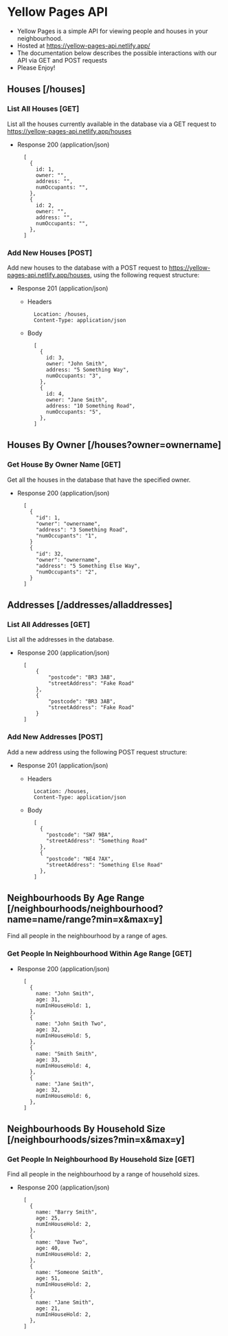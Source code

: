 # Yellow Pages API

- Yellow Pages is a simple API for viewing people and houses in your neighbourhood.
- Hosted at https://yellow-pages-api.netlify.app/
- The documentation below describes the possible interactions with our API via GET and POST requests 
- Please Enjoy!

## Houses [/houses]

### List All Houses [GET]

List all the houses currently available in the database via a GET request to https://yellow-pages-api.netlify.app/houses


+ Response 200 (application/json)
    
        [
          {
            id: 1,
            owner: "",
            address: "",
            numOccupants: "",
          },
          {
            id: 2,
            owner: "",
            address: "",
            numOccupants: "",
          },
        ]
        
        

### Add New Houses [POST]

Add new houses to the database with a POST request to https://yellow-pages-api.netlify.app/houses, using the following request structure:


+ Response 201 (application/json)

    + Headers

            Location: /houses,
            Content-Type: application/json

    + Body

            [
              {
                id: 3,
                owner: "John Smith",
                address: "5 Something Way",
                numOccupants: "3",
              },
              {
                id: 4,
                owner: "Jane Smith",
                address: "10 Something Road",
                numOccupants: "5",
              },
            ]

## Houses By Owner [/houses?owner=ownername]

### Get House By Owner Name [GET]

Get all the houses in the database that have the specified owner.

+ Response 200 (application/json)

        [
          {
            "id": 1,
            "owner": "ownername",
            "address": "3 Something Road",
            "numOccupants": "1",
          }
          {
            "id": 32,
            "owner": "ownername",
            "address": "5 Something Else Way",
            "numOccupants": "2",
          }
        ]
        

<!--/servername/house?owner=ownername-->

## Addresses [/addresses/alladdresses]


### List All Addresses [GET]

List all the addresses in the database.

+ Response 200 (application/json)

        [
            {
                "postcode": "BR3 3AB",
                "streetAddress": "Fake Road"
            },
            {
                "postcode": "BR3 3AB",
                "streetAddress": "Fake Road"
            }
        ]

### Add New Addresses [POST]

Add a new address using the following POST request structure:

+ Response 201 (application/json)

    + Headers

            Location: /houses,
            Content-Type: application/json

    + Body

            [
              {
                "postcode": "SW7 9BA",
                "streetAddress": "Something Road"
              },
              {
                "postcode": "NE4 7AX",
                "streetAddress": "Something Else Road"
              },
            ]


<!--/servername/alladdresses-->

## Neighbourhoods By Age Range [/neighbourhoods/neighbourhood?name=name/range?min=x&max=y]


Find all people in the neighbourhood by a range of ages.

### Get People In Neighbourhood Within Age Range [GET]

+ Response 200 (application/json)

        [
          {
            name: "John Smith",
            age: 31,
            numInHouseHold: 1,
          },
          {
            name: "John Smith Two",
            age: 32,
            numInHouseHold: 5,
          },
          {
            name: "Smith Smith",
            age: 33,
            numInHouseHold: 4,
          },
          {
            name: "Jane Smith",
            age: 32,
            numInHouseHold: 6,
          },
        ]

<!--/servername/range?min=x&max=y-->

## Neighbourhoods By Household Size [/neighbourhoods/sizes?min=x&max=y]

### Get People In Neighbourhood By Household Size [GET]

Find all people in the neighbourhood by a range of household sizes.

+ Response 200 (application/json)

        [
          {
            name: "Barry Smith",
            age: 25,
            numInHouseHold: 2,
          },
          {
            name: "Dave Two",
            age: 40,
            numInHouseHold: 2,
          },
          {
            name: "Someone Smith",
            age: 51,
            numInHouseHold: 2,
          },
          {
            name: "Jane Smith",
            age: 21,
            numInHouseHold: 2,
          },
        ]

<!--/servername/sizes?min=x&max=y-->

